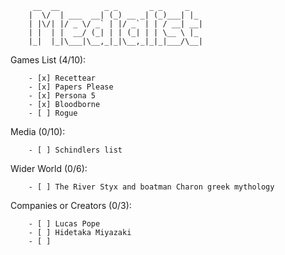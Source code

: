 <!-- language: lang-none -->
         __  __          _ _       _ _     _   
        |  \/  | ___  __| (_) __ _| (_)___| |_ 
        | |\/| |/ _ \/ _` | |/ _` | | / __| __|
        | |  | |  __/ (_| | | (_| | | \__ \ |_ 
        |_|  |_|\___|\__,_|_|\__,_|_|_|___/\__|

Games List (4/10):  

        - [x] Recettear
        - [x] Papers Please
        - [x] Persona 5
        - [x] Bloodborne
        - [ ] Rogue

Media (0/10): 

        - [ ] Schindlers list

Wider World (0/6):  

        - [ ] The River Styx and boatman Charon greek mythology

Companies or Creators (0/3):  

        - [ ] Lucas Pope
        - [ ] Hidetaka Miyazaki
        - [ ] 
